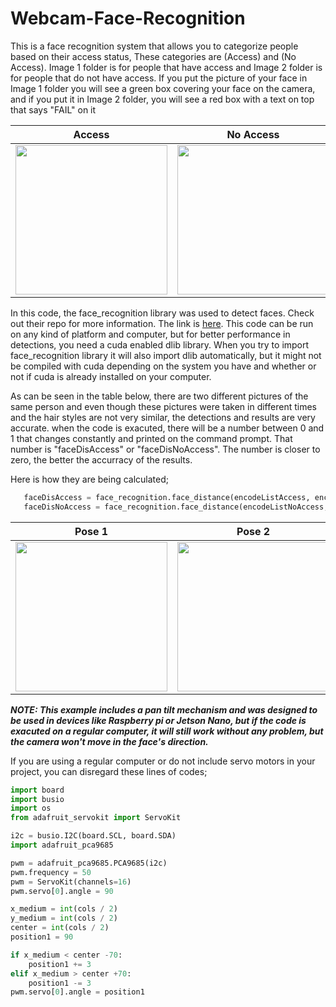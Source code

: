 # Webcam-Face-Recognition
This is a face recognition system that allows you to categorize people based on their access status, These categories are (Access) and (No Access). Image 1 folder is for people that have access and Image 2 folder is for people that do not have access. If you put the picture of your face in Image 1 folder you will see a green box covering your face on the camera, and if you put it in Image 2 folder, you will see a red box with a text on top that says "FAIL" on it

<table>
  <thead>
    <th>Access</th>
    <th>No Access</th>
  </thead>
  <tbody>
    <tr>
      <td> <img height="239" width="243" src="https://user-images.githubusercontent.com/111835151/186472477-1ecfb7c2-28f5-4b4e-ae55-3345ca214159.gif"></td>
      <td> <img height="239" width="243" src="https://user-images.githubusercontent.com/111835151/186550430-4442c779-ee13-4096-b68f-a201c78eabe1.gif"></td>
    </tr>
  </tbody>
</table>

In this code, the face_recognition library was used to detect faces. Check out their repo for more information. The link is [here](https://github.com/ageitgey/face_recognition). This code can be run on any kind of platform and computer, but for better performance in detections, you need a cuda enabled dlib library. When you try to import face_recognition library it will also import dlib automatically, but it might not be compiled with cuda depending on the system you have and whether or not if cuda is already installed on your computer. 

As can be seen in the table below, there are two different pictures of the same person and even though these pictures were taken in different times and the hair styles are not very similar, the detections and results are very accurate. when the code is exacuted, there will be a number between 0 and 1 that changes constantly and printed on the command prompt. That number is "faceDisAccess" or "faceDisNoAccess". The number is closer to zero, the better the accurracy of the results. 

Here is how they are being calculated;

``` python
   faceDisAccess = face_recognition.face_distance(encodeListAccess, encodeFace)
   faceDisNoAccess = face_recognition.face_distance(encodeListNoAccess, encodeFace)
```

<table>
  <thead>
    <th>Pose 1</th>
    <th>Pose 2</th>
  </thead>
  <tbody>
    <tr>
      <td> <img height="239" width="243" src="https://user-images.githubusercontent.com/111835151/186550430-4442c779-ee13-4096-b68f-a201c78eabe1.gif"></td>
      <td> <img height="239" width="243" src="https://user-images.githubusercontent.com/111835151/186550563-601c2a6e-c59d-477d-977e-e8ef5931c54a.gif"></td>
    </tr>
  </tbody>
</table>

***NOTE: This example includes a pan tilt mechanism and was designed to be used in devices like Raspberry pi or Jetson Nano, but if the code is exacuted on a regular computer, it will still work without any problem, but the camera won't move in the face's direction.***

If you are using a regular computer or do not include servo motors in your project, you can disregard these lines of codes;

``` python
import board
import busio
import os
from adafruit_servokit import ServoKit

i2c = busio.I2C(board.SCL, board.SDA)
import adafruit_pca9685

pwm = adafruit_pca9685.PCA9685(i2c)
pwm.frequency = 50
pwm = ServoKit(channels=16)
pwm.servo[0].angle = 90

x_medium = int(cols / 2)
y_medium = int(cols / 2)
center = int(cols / 2)
position1 = 90

if x_medium < center -70:
    position1 += 3
elif x_medium > center +70:
    position1 -= 3
pwm.servo[0].angle = position1
```

